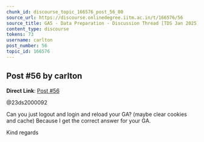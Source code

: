 ```yaml
---
chunk_id: discourse_topic_166576_post_56_00
source_url: https://discourse.onlinedegree.iitm.ac.in/t/166576/56
source_title: GA5 - Data Preparation - Discussion Thread [TDS Jan 2025]
content_type: discourse
tokens: 73
username: carlton
post_number: 56
topic_id: 166576
---
```


## Post #56 by carlton

**Direct Link**: [Post #56](https://discourse.onlinedegree.iitm.ac.in/t/166576/56)

@23ds2000092

Can you just logout and login and reload your GA? (maybe clear cookies and cache) Because I get the correct answer for your GA.

Kind regards
